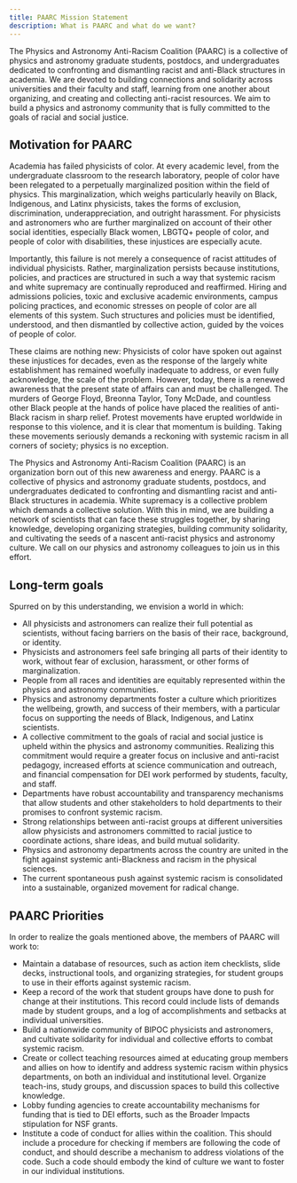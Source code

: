 ```yaml
---
title: PAARC Mission Statement
description: What is PAARC and what do we want?
---
```

The Physics and Astronomy Anti-Racism Coalition (PAARC) is a collective of physics and astronomy graduate students, postdocs, and undergraduates dedicated to confronting and dismantling racist and anti-Black structures in academia. We are devoted to building connections and solidarity across universities and their faculty and staff, learning from one another about organizing, and creating and collecting anti-racist resources. We aim to build a physics and astronomy community that is fully committed to the goals of racial and social justice.

Motivation for PAARC
---------

Academia has failed physicists of color. At every academic level, from the undergraduate classroom to the research laboratory, people of color have been relegated to a perpetually marginalized position within the field of physics. This marginalization, which weighs particularly heavily on Black, Indigenous, and Latinx physicists, takes the forms of exclusion, discrimination, underappreciation, and outright harassment. For physicists and astronomers who are further marginalized on account of their other social identities, especially Black women, LBGTQ+ people of color, and people of color with disabilities, these injustices are especially acute.

Importantly, this failure is not merely a consequence of racist attitudes of individual physicists. Rather, marginalization persists because institutions, policies, and practices are structured in such a way that systemic racism and white supremacy are continually reproduced and reaffirmed. Hiring and admissions policies, toxic and exclusive academic environments, campus policing practices, and economic stresses on people of color are all elements of this system. Such structures and policies must be identified, understood, and then dismantled by collective action, guided by the voices of people of color.

These claims are nothing new: Physicists of color have spoken out against these injustices for decades, even as the response of the largely white establishment has remained woefully inadequate to address, or even fully acknowledge, the scale of the problem. However, today, there is a renewed awareness that the present state of affairs can and must be challenged. The murders of George Floyd, Breonna Taylor, Tony McDade, and countless other Black people at the hands of police have placed the realities of anti-Black racism in sharp relief. Protest movements have erupted worldwide in response to this violence, and it is clear that momentum is building. Taking these movements seriously demands a reckoning with systemic racism in all corners of society; physics is no exception.

The Physics and Astronomy Anti-Racism Coalition (PAARC) is an organization born out of this new awareness and energy. PAARC is a collective of physics and astronomy graduate students, postdocs, and undergraduates dedicated to confronting and dismantling racist and anti-Black structures in academia. White supremacy is a collective problem which demands a collective solution. With this in mind, we are building a network of scientists that can face these struggles together, by sharing knowledge, developing organizing strategies, building community solidarity, and cultivating the seeds of a nascent anti-racist physics and astronomy culture. We call on our physics and astronomy colleagues to join us in this effort. 


Long-term goals
---------

Spurred on by this understanding, we envision a world in which:

- All physicists and astronomers can realize their full potential as scientists, without facing barriers on the basis of their race, background, or identity.
- Physicists and astronomers feel safe bringing all parts of their identity to work, without fear of exclusion, harassment, or other forms of marginalization.
- People from all races and identities are equitably represented within the physics and astronomy communities.
- Physics and astronomy departments foster a culture which prioritizes the wellbeing, growth, and success of their members, with a particular focus on supporting the needs of Black, Indigenous, and Latinx scientists.
- A collective commitment to the goals of racial and social justice is upheld within the physics and astronomy communities. Realizing this commitment would require a greater focus on inclusive and anti-racist pedagogy, increased efforts at science communication and outreach, and financial compensation for DEI work performed by students, faculty, and staff.
- Departments have robust accountability and transparency mechanisms that allow students and other stakeholders to hold departments to their promises to confront systemic racism.
- Strong relationships between anti-racist groups at different universities allow physicists and astronomers committed to racial justice to coordinate actions, share ideas, and build mutual solidarity.
- Physics and astronomy departments across the country are united in the fight against systemic anti-Blackness and racism in the physical sciences.
- The current spontaneous push against systemic racism is consolidated into a sustainable, organized movement for radical change.


PAARC Priorities
------------------

In order to realize the goals mentioned above, the members of PAARC will work to:

- Maintain a database of resources, such as action item checklists, slide decks, instructional tools, and organizing strategies, for student groups to use in their efforts against systemic racism.
- Keep a record of the work that student groups have done to push for change at their institutions. This record could include lists of demands made by student groups, and a log of accomplishments and setbacks at individual universities.
- Build a nationwide community of BIPOC physicists and astronomers, and cultivate solidarity for individual and collective efforts to combat systemic racism.
- Create or collect teaching resources aimed at educating group members and allies on how to identify and address systemic racism within physics departments, on both an individual and institutional level. Organize teach-ins, study groups, and discussion spaces to build this collective knowledge.
- Lobby funding agencies to create accountability mechanisms for funding that is tied to DEI efforts, such as the Broader Impacts stipulation for NSF grants.
- Institute a code of conduct for allies within the coalition. This should include a procedure for checking if members are following the code of conduct, and should describe a mechanism to address violations of the code. Such a code should embody the kind of culture we want to foster in our individual institutions.

